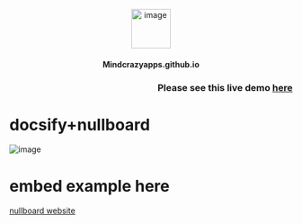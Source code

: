 <p align="center">
 <img src="https://cdn-icons-png.flaticon.com/512/8947/8947740.png" alt="image" width="70px">
</p>

<h4 align="center"> Mindcrazyapps.github.io </h3>

<h3 align="right"> Please see this live demo <a href="https://docsify-nullboard.netlify.app/"> here </a> </h3>

# docsify+nullboard
![image](https://user-images.githubusercontent.com/123137817/213945042-0826ff1f-3dd0-4f8f-a61a-3b106ed688d1.png)

# embed example here
[nullboard website](https://nullboard.io/ ':include :type=iframe width=100% height=400px')

